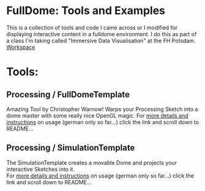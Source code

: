 FullDome: Tools and Examples
============================


This is a collection of tools and code I came across or I modified for displaying interactive content in a fulldome environment.
I do this as part of a class I'm taking called "Immersive Data Visualisation" at the FH Potsdam.
[Workspace](http://incom.org/workspace/2755)


Tools:
======

Processing / FullDomeTemplate
---
Amazing Tool by Christopher Warnow! Warps your Processing Sketch into a dome master with some really nice OpenGL magic.
For [more details and instructions](https://github.com/mphasize/FullDome/tree/master/Processing/FullDomeTemplate) on usage (german only so far...) click the link and scroll down to README...



Processing / SimulationTemplate
---

The SimulationTemplate creates a movable Dome and projects your interactive Sketches into it.  
For [more details and instructions](https://github.com/mphasize/FullDome/tree/master/Processing/SimulationTemplate) on usage (german only so far...) click the link and scroll down to README...

